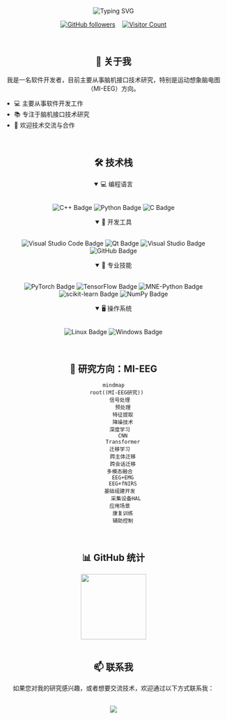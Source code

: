 <!-- 个性化标题横幅 -->
<div align="center">
  <img src="https://readme-typing-svg.herokuapp.com?font=Fira+Code&weight=500&size=30&duration=4000&pause=1000&color=2196F3&background=FFFFFF00&center=true&vCenter=true&random=false&width=435&lines=%E4%BD%A0%E5%A5%BD%EF%BC%8C%E6%88%91%E6%98%AF%E6%9F%AF%E6%80%9D%E9%9B%84+%F0%9F%91%8B;Hello%2C+I'm+Sixiong+Ke+%F0%9F%91%8B" alt="Typing SVG" />
</div>

<div align="center">
  
  [![GitHub followers](https://img.shields.io/github/followers/Ktn1ga?style=social)](https://github.com/Ktn1ga)
  &nbsp;&nbsp;
  [![Visitor Count](https://profile-counter.glitch.me/Ktn1ga/count.svg)](https://github.com/Ktn1ga)
</div>

<br/>


## <div align="center">👋 关于我</div>

<div align="center">
  
我是一名软件开发者，目前主要从事脑机接口技术研究，特别是运动想象脑电图（MI-EEG）方向。

</div>

<div align="left">
  
- 💻 主要从事软件开发工作
- 📚 专注于脑机接口技术研究
- 🤝 欢迎技术交流与合作

</div>

<br/>

## <div align="center">🛠️ 技术栈</div>

<div align="center">

<details open>
<summary>💻 编程语言</summary>
<br/>

![C++ Badge](https://img.shields.io/badge/C%2B%2B-00599C?logo=cplusplus&logoColor=fff&style=for-the-badge)
![Python Badge](https://img.shields.io/badge/Python-3776AB?logo=python&logoColor=fff&style=for-the-badge)
![C Badge](https://img.shields.io/badge/C-A8B9CC?logo=c&logoColor=fff&style=for-the-badge)

</details>

<details open>
<summary>🔧 开发工具</summary>
<br/>

![Visual Studio Code Badge](https://img.shields.io/badge/Visual%20Studio%20Code-007ACC?logo=visualstudiocode&logoColor=fff&style=for-the-badge)
![Qt Badge](https://img.shields.io/badge/Qt-41CD52?logo=qt&logoColor=fff&style=for-the-badge)
![Visual Studio Badge](https://img.shields.io/badge/Visual%20Studio-5C2D91?logo=visualstudio&logoColor=fff&style=for-the-badge)
![GitHub Badge](https://img.shields.io/badge/GitHub-181717?logo=github&logoColor=fff&style=for-the-badge)

</details>

<details open>
<summary>💪 专业技能</summary>
<br/>

![PyTorch Badge](https://img.shields.io/badge/PyTorch-EE4C2C?logo=pytorch&logoColor=fff&style=for-the-badge)
![TensorFlow Badge](https://img.shields.io/badge/TensorFlow-FF6F00?logo=tensorflow&logoColor=fff&style=for-the-badge)
![MNE-Python Badge](https://img.shields.io/badge/MNE--Python-00599C?style=for-the-badge)
![scikit-learn Badge](https://img.shields.io/badge/scikit--learn-F7931E?logo=scikitlearn&logoColor=fff&style=for-the-badge)
![NumPy Badge](https://img.shields.io/badge/NumPy-013243?logo=numpy&logoColor=fff&style=for-the-badge)

</details>

<details open>
<summary>🖥️ 操作系统</summary>
<br/>

![Linux Badge](https://img.shields.io/badge/Linux-FCC624?logo=linux&logoColor=000&style=for-the-badge)
![Windows Badge](https://img.shields.io/badge/Windows-0078D6?logo=windows&logoColor=fff&style=for-the-badge)

</details>

</div>

<br/>

## <div align="center">🧠 研究方向：MI-EEG</div>

<div align="center">

```mermaid
mindmap
  root((MI-EEG研究))
    信号处理
      预处理
      特征提取
      降噪技术
    深度学习
      CNN
      Transformer
    迁移学习
      跨主体迁移
      跨会话迁移
    多模态融合
      EEG+EMG
      EEG+fNIRS
    基础组建开发
        采集设备HAL
    应用场景
      康复训练
      辅助控制
```

</div>

<br/>

## <div align="center">📊 GitHub 统计</div>

<div align="center">
  <img height="150px" src="https://github-readme-stats-git-masterrstaa-rickstaa.vercel.app/api/top-langs/?username=Ktn1ga&layout=compact&theme=tokyonight&hide_border=true&bg_color=00000000" />
</div>

<br/>

## <div align="center">📫 联系我</div>

<div align="center">

如果您对我的研究感兴趣，或者想要交流技术，欢迎通过以下方式联系我：

<br/>

<a href="mailto:Ktn1ga@163.com">
  <img src="https://img.shields.io/badge/Email-Ktn1ga@163.com-blue?style=for-the-badge&logo=mail.ru" />
</a>

</div>
